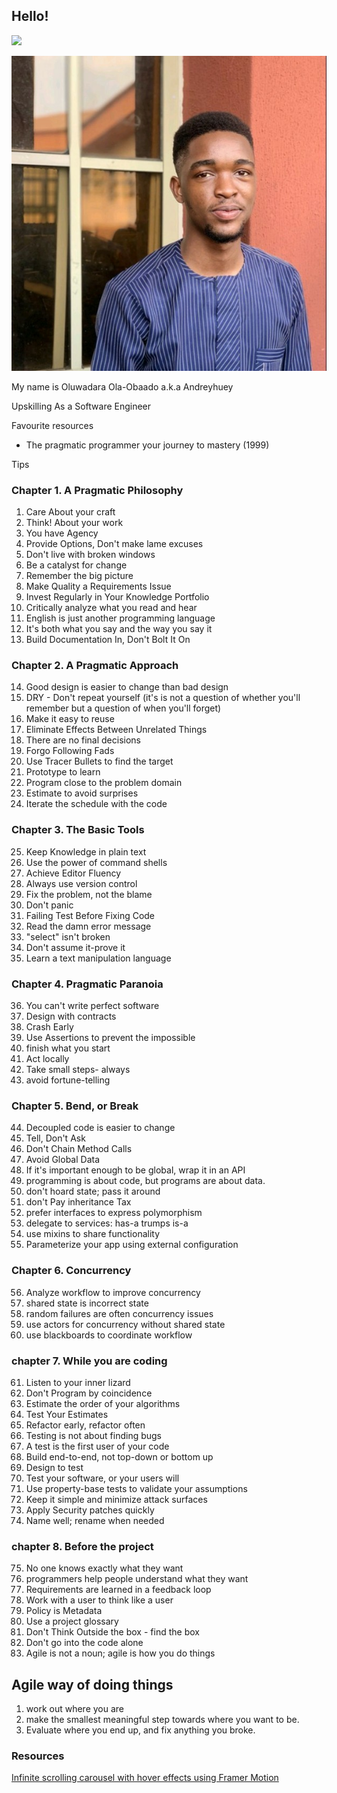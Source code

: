 ## Hello!

![](https://komarev.com/ghpvc/?username=Andreyhuey)

![](./src/assets/avatar.jpeg)

My name is Oluwadara Ola-Obaado a.k.a Andreyhuey

Upskilling As a Software Engineer

Favourite resources

- The pragmatic programmer your journey to mastery (1999)

Tips

### Chapter 1. A Pragmatic Philosophy

1. Care About your craft
2. Think! About your work
3. You have Agency
4. Provide Options, Don't make lame excuses
5. Don't live with broken windows
6. Be a catalyst for change
7. Remember the big picture
8. Make Quality a Requirements Issue
9. Invest Regularly in Your Knowledge Portfolio
10. Critically analyze what you read and hear
11. English is just another programming language
12. It's both what you say and the way you say it
13. Build Documentation In, Don't Bolt It On

### Chapter 2. A Pragmatic Approach

14. Good design is easier to change than bad design
15. DRY - Don't repeat yourself (it's is not a question of whether you'll remember but a question of when you'll forget)
16. Make it easy to reuse
17. Eliminate Effects Between Unrelated Things
18. There are no final decisions
19. Forgo Following Fads
20. Use Tracer Bullets to find the target
21. Prototype to learn
22. Program close to the problem domain
23. Estimate to avoid surprises
24. Iterate the schedule with the code

### Chapter 3. The Basic Tools

25. Keep Knowledge in plain text
26. Use the power of command shells
27. Achieve Editor Fluency
28. Always use version control
29. Fix the problem, not the blame
30. Don't panic
31. Failing Test Before Fixing Code
32. Read the damn error message
33. "select" isn't broken
34. Don't assume it-prove it
35. Learn a text manipulation language

### Chapter 4. Pragmatic Paranoia

36. You can't write perfect software
37. Design with contracts
38. Crash Early
39. Use Assertions to prevent the impossible
40. finish what you start
41. Act locally
42. Take small steps- always
43. avoid fortune-telling

### Chapter 5. Bend, or Break

44. Decoupled code is easier to change
45. Tell, Don't Ask
46. Don't Chain Method Calls
47. Avoid Global Data
48. If it's important enough to be global, wrap it in an API
49. programming is about code, but programs are about data.
50. don't hoard state; pass it around
51. don't Pay inheritance Tax
52. prefer interfaces to express polymorphism
53. delegate to services: has-a trumps is-a
54. use mixins to share functionality
55. Parameterize your app using external configuration

### Chapter 6. Concurrency

56. Analyze workflow to improve concurrency
57. shared state is incorrect state
58. random failures are often concurrency issues
59. use actors for concurrency without shared state
60. use blackboards to coordinate workflow

### chapter 7. While you are coding

61. Listen to your inner lizard
62. Don't Program by coincidence
63. Estimate the order of your algorithms
64. Test Your Estimates
65. Refactor early, refactor often
66. Testing is not about finding bugs
67. A test is the first user of your code
68. Build end-to-end, not top-down or bottom up
69. Design to test
70. Test your software, or your users will
71. Use property-base tests to validate your assumptions
72. Keep it simple and minimize attack surfaces
73. Apply Security patches quickly
74. Name well; rename when needed

### chapter 8. Before the project

75. No one knows exactly what they want
76. programmers help people understand what they want
77. Requirements are learned in a feedback loop
78. Work with a user to think like a user
79. Policy is Metadata
80. Use a project glossary
81. Don't Think Outside the box - find the box
82. Don't go into the code alone
83. Agile is not a noun; agile is how you do things

## Agile way of doing things

1. work out where you are
2. make the smallest meaningful step towards where you want to be.
3. Evaluate where you end up, and fix anything you broke.

### Resources

[Infinite scrolling carousel with hover effects using Framer Motion](https://www.youtube.com/watch?v=Ot4n)
